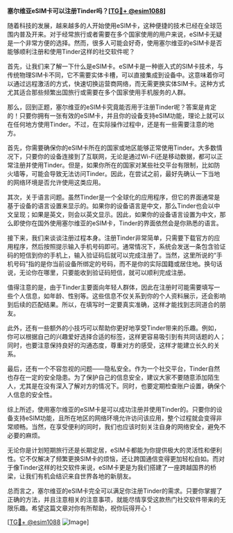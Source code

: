 **塞尔维亚eSIM卡可以注册Tinder吗？[[TG💪+ @esim1088](https://t.me/s/esim1088)]**

随着科技的发展，越来越多的人开始使用eSIM卡，这种便捷的技术已经在全球范围内普及开来。对于经常旅行或者需要在多个国家使用的用户来说，eSIM卡无疑是一个非常方便的选择。然而，很多人可能会好奇，使用塞尔维亚的eSIM卡是否能够顺利注册和使用Tinder这样的社交软件呢？

首先，让我们来了解一下什么是eSIM卡。eSIM卡是一种嵌入式的SIM卡技术，与传统物理SIM卡不同，它不需要实体卡槽，可以直接集成到设备中。这意味着你可以通过远程激活的方式，快速切换运营商网络，而无需更换实体SIM卡。这种方式尤其适合那些频繁出国旅行或需要在多个国家使用手机服务的人群。

那么，回到正题，塞尔维亚的eSIM卡究竟能否用于注册Tinder呢？答案是肯定的！只要你拥有一张有效的eSIM卡，并且你的设备支持eSIM功能，理论上就可以在任何地方使用Tinder。不过，在实际操作过程中，还是有一些需要注意的地方。

首先，你需要确保你的eSIM卡所在的国家或地区能够正常使用Tinder。大多数情况下，只要你的设备连接到了互联网，无论是通过Wi-Fi还是移动数据，都可以正常注册并使用Tinder。但是，如果你所在的国家对某些社交平台有限制，比如防火墙等，可能会导致无法访问Tinder。因此，在尝试之前，最好先确认一下当地的网络环境是否允许使用这类应用。

其次，关于语言问题。虽然Tinder是一个全球化的应用程序，但它的界面通常是基于设备的语言设置来显示的。如果你的设备语言是中文，那么Tinder也会以中文呈现；如果是英文，则会以英文显示。因此，如果你的设备语言设置为中文，那么即使你在国外使用塞尔维亚的eSIM卡，Tinder的界面依然会是你熟悉的语言。

接下来，我们来谈谈注册过程本身。注册Tinder非常简单，只需要下载官方的应用程序，然后按照提示输入手机号码即可。通常情况下，系统会发送一条包含验证码的短信到你的手机上，输入验证码后就可以完成注册了。当然，这里所说的“手机号码”指的是你当前设备所绑定的号码，而不是你的实际国籍或居住地。换句话说，无论你在哪里，只要能收到验证码短信，就可以顺利完成注册。

值得注意的是，由于Tinder主要面向年轻人群体，因此在注册时可能需要填写一些个人信息，如年龄、性别等。这些信息不仅关系到你的个人资料展示，还会影响到后续的匹配结果。所以，在填写时一定要真实准确，这样才能找到志同道合的朋友。

此外，还有一些额外的小技巧可以帮助你更好地享受Tinder带来的乐趣。例如，你可以根据自己的兴趣爱好选择合适的标签，这样更容易吸引到有共同话题的人；同时，也要注意保持良好的沟通态度，尊重对方的感受，这样才能建立长久的关系。

最后，还有一个不容忽视的问题——隐私安全。作为一个社交平台，Tinder自然也存在一定的安全隐患。为了保护自己的信息安全，建议大家不要随意添加陌生人，尤其是在没有深入了解对方的情况下。同时，也要定期检查账户设置，确保个人信息的安全性。

综上所述，使用塞尔维亚的eSIM卡是可以成功注册并使用Tinder的。只要你的设备支持eSIM功能，且所在地区的网络环境允许访问该应用，整个过程就会变得非常顺畅。当然，在享受便利的同时，我们也应该时刻关注自身的网络安全，避免不必要的麻烦。

无论你是计划短期旅行还是长期定居，eSIM卡都能为你提供极大的灵活性和便利性。它不仅解决了频繁更换SIM卡的烦恼，还让跨国通信变得更加轻松自如。而对于像Tinder这样的社交软件来说，eSIM卡更是为我们搭建了一座跨越国界的桥梁，让我们有机会结识来自世界各地的新朋友。

总而言之，塞尔维亚的eSIM卡完全可以满足你注册Tinder的需求。只要你掌握了正确的方法，并且注意相关的注意事项，就能尽情享受这款热门社交软件带来的无限乐趣。希望这篇文章对你有所帮助，祝你玩得开心！

[[TG💪+ @esim1088](https://t.me/s/esim1088) ![Image](https://i.postimg.cc/4NQfJmqS/Snipaste-2025-05-13-00-14-12.png)]